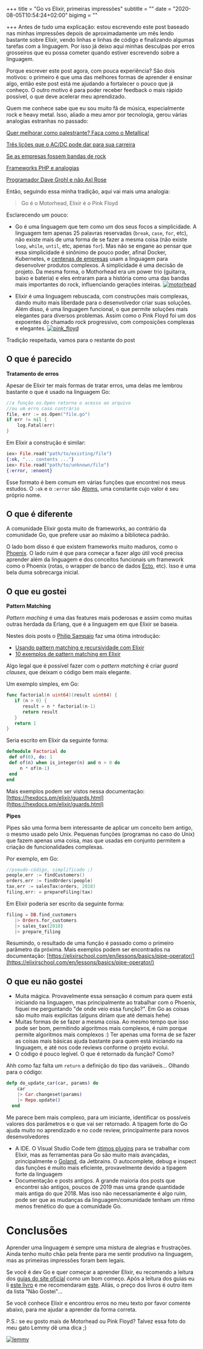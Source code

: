 +++
title = "Go vs Elixir, primeiras impressões"
subtitle = ""
date = "2020-08-05T10:54:24+02:00"
bigimg = ""

+++
Antes de tudo uma explicação: estou escrevendo este post baseado nas minhas impressões depois de aproximadamente um mês lendo bastante sobre Elixir, vendo linhas e linhas de código e finalizando algumas tarefas com a linguagem. Por isso já deixo aqui minhas desculpas por erros grosseiros que eu possa cometer quando estiver escrevendo sobre a linguagem.

Porque escrever este post agora, com pouca experiência? São dois motivos: o primeiro é que uma das melhores formas de aprender é ensinar algo, então este post está me ajudando a fortalecer o pouco que já conheço. O outro motivo é para poder receber feedback o mais rápido possível, o que deve acelerar meu aprendizado.

Quem me conhece sabe que eu sou muito fã de música, especialmente rock e heavy metal. Isso, aliado a meu amor por tecnologia, gerou várias analogias estranhas no passado:

[Quer melhorar como palestrante? Faça como o Metallica!](https://eltonminetto.dev/2016/06/30/quer-melhorar-como-palestrante-faca-como-o-metallica/)

[Três lições que o AC/DC pode dar para sua carreira](https://eltonminetto.dev/2016/05/29/tres-licoes-que-o-ac-slash-dc-pode-dar-para-sua-carreira/)

[Se as empresas fossem bandas de rock](https://eltonminetto.dev/2014/09/17/se-as-empresas-fossem-bandas-de-rock/)

[Frameworks PHP e analogias](https://eltonminetto.dev/2013/11/04/frameworks-php-e-analogias/)

[Programador Dave Grohl e não Axl Rose](https://eltonminetto.dev/2013/07/31/programador-dave-grohl-e-nao-axl-rose/)

Então, seguindo essa minha tradição, aqui vai mais uma analogia: 

> Go é o Motorhead, Elixir é o Pink Floyd

Esclarecendo um pouco:

- Go é uma linguagem que tem como um dos seus focos a simplicidade. A linguagem tem apenas 25 palavras reservadas (`break`, `case`, `for`, etc), não existe mais de uma forma de se fazer a mesma coisa (não existe `loop`, `while`, `until`, etc, apenas `for`). Mas não se engane ao pensar que essa simplicidade é sinônimo de pouco poder, afinal Docker, Kubernetes, e [centenas de empresas](https://github.com/golang/go/wiki/GoUsers) usam a linguagem para desenvolver produtos complexos. A simplicidade é uma decisão de projeto. Da mesma forma, o Mothorhead era um power trio (guitarra, baixo e bateria) e eles entraram para a história como uma das bandas mais importantes do rock, influenciando gerações inteiras.
[![motorhead](/images/posts/motorhead.jpg)](/images/posts/motorhead.jpg)

- Elixir é uma linguagem rebuscada, com construções mais complexas, dando muito mais liberdade para o desenvolvedor criar suas soluções. Além disso, é uma linguagem funcional, o que permite soluções mais elegantes para diversos problemas. Assim como o Pink Floyd foi um dos expoentes do chamado rock progressivo, com composições complexas e elegantes.
[![pink_floyd](/images/posts/pink_floyd.jpg)](/images/posts/pink_floyd.jpg)

Tradição respeitada, vamos para o restante do post

## O que é parecido

**Tratamento de erros**

Apesar de Elixir ter mais formas de tratar erros, uma delas me lembrou bastante o que é usado na linguagem Go:

```go
//a função os.Open retorna o acesso ao arquivo 
//ou um erro caso contrário
file, err := os.Open("file.go")
if err != nil {
	log.Fatal(err)
}
```

Em Elixir a construção é similar:

```elixir
iex> File.read("path/to/existing/file")
{:ok, "... contents ..."}
iex> File.read("path/to/unknown/file")
{:error, :enoent}
```

Esse formato é bem comum em várias funções que encontrei nos meus estudos. O `:ok` e o `:error` são [Atoms](https://elixir-lang.org/getting-started/basic-types.html#atoms), uma constante cujo valor é seu próprio nome. 

## O que é diferente

A comunidade Elixir gosta muito de frameworks, ao contrário da comunidade Go, que prefere usar ao máximo a biblioteca padrão.

O lado bom disso é que existem frameworks muito maduros, como o [Phoenix](https://phoenixframework.org/). O lado ruim é que para começar a fazer algo útil você precisa aprender além da linguagem e dos conceitos funcionais um framework como o Phoenix (rotas, o wrapper de banco de dados [Ecto](https://hexdocs.pm/ecto/Ecto.html), etc). Isso é uma bela duma sobrecarga inicial.

## O que eu gostei

**Pattern Matching**

*Pattern maching* é uma das features mais poderosas e assim como muitas outras herdada da Erlang, que é a linguagem em que Elixir se baseia.

Nestes dois posts o [Philip Sampaio](http://philipsampaio.com.br/) faz uma ótima introdução: 

- [Usando pattern matching e recursividade com Elixir](http://philipsampaio.com.br/blog/2014/06/14/usando-pattern-matching-e-recursividade-com-elixir/)
- [10 exemplos de pattern matching em Elixir](http://philipsampaio.com.br/blog/2015/01/08/10-exemplos-de-pattern-matching-em-elixir/)

Algo legal que é possível fazer com o *pattern matching* é criar *guard clauses*, que deixam o código bem mais elegante. 

Um exemplo simples, em Go:

```go
func factorial(n uint64)(result uint64) {
   if (n > 0) {
      result = n * factorial(n-1)
      return result
   }
   return 1
}
```

Seria escrito em Elixir da seguinte forma:

```elixir
defmodule Factorial do
 def of(0), do: 1
 def of(n) when is_integer(n) and n > 0 do
	 n * of(n-1)
 end
end
```

Mais exemplos podem ser vistos nessa documentação: [https://hexdocs.pm/elixir/guards.html](https://hexdocs.pm/elixir/guards.html)

**Pipes**

Pipes são uma forma bem interessante de aplicar um conceito bem antigo, o mesmo usado pelo Unix. Pequenas funções (programas no caso do Unix) que fazem apenas uma coisa, mas que usadas em conjunto permitem a criação de funcionalidades complexas. 

Por exemplo, em Go:

```go
//pseudo-código, simplificado ;)
people,err := findCustomers()
orders,err := findOrders(people)
tax,err := salesTax(orders, 2018)
filing,err: = prepareFiling(tax)
```

Em Elixir poderia ser escrito da seguinte forma:

```elixir
filing = DB.find_customers
   |> Orders.for_customers
   |> sales_tax(2018)
   |> prepare_filing
```

Resumindo, o resultado de uma função é passado como o primeiro parâmetro da próxima. Mais exemplos podem ser encontrados na documentação: [https://elixirschool.com/en/lessons/basics/pipe-operator/](https://elixirschool.com/en/lessons/basics/pipe-operator/)

## O que eu não gostei

- Muita mágica. Provavelmente essa sensação é comum para quem está iniciando na linguagem, mas principalmente ao trabalhar com o Phoenix, fiquei me perguntando "de onde veio essa função?". Em Go as coisas são muito mais explícitas (alguns diriam que até demais hehe)
- Muitas formas de se fazer a mesma coisa. Ao mesmo tempo que isso pode ser bom, permitindo algoritmos mais complexos, é ruim porque permite algoritmos mais complexos :) Ter apenas uma forma de se fazer as coisas mais básicas ajuda bastante para quem está iniciando na linguagem, e até nos code reviews conforme o projeto evolui.
- O código é pouco legível. O que é retornado da função? Como?

Ahh como faz falta um `return` a definição do tipo das variáveis... Olhando para o código:

```elixir
defp do_update_car(car, params) do
    car
    |> Car.changeset(params)
    |> Repo.update()
  end
```

Me parece bem mais complexo, para um iniciante, identificar os possíveis valores dos parâmetros e o que vai ser retornado. A tipagem forte do Go ajuda muito no aprendizado e no code review, principalmente para novos desenvolvedores

- A IDE. O Visual Studio Code tem [ótimos plugins](https://github.com/elixir-lsp/vscode-elixir-ls) para se trabalhar com Elixir, mas as ferramentas para Go são muito mais avançadas, principalmente o [Goland](https://www.jetbrains.com/go/promo/?gclid=EAIaIQobChMIqJrR-4aF6wIVgovICh1LPgMUEAAYASAAEgIzKvD_BwE), da Jetbrains. O autocomplete, debug e inspect das funções é muito mais eficiente, provavelmente devido a tipagem forte da linguagem
- Documentação e posts antigos. A grande maioria dos posts que encontrei são antigos, poucos de 2019 mas uma grande quantidade mais antiga do que 2018. Mas isso não necessariamente é algo ruim, pode ser que as mudanças da linguagem/comunidade tenham um ritmo menos frenético do que a comunidade Go.

# Conclusões

Aprender uma linguagem é sempre uma mistura de alegrias e frustrações. Ainda tenho muito chão pela frente para me sentir produtivo na linguagem, mas as primeiras impressões foram bem legais. 

Se você é dev Go e quer começar a aprender Elixir, eu recomendo a leitura dos [guias do site oficial](https://elixir-lang.org/getting-started/introduction.html) como um bom começo. Após a leitura dos guias eu li [este livro](https://www.amazon.com.br/Functional-Web-Development-Elixir-Phoenix-ebook/dp/B079ZN5HS7/ref=sr_1_1?__mk_pt_BR=%C3%85M%C3%85%C5%BD%C3%95%C3%91&dchild=1&keywords=functional+web+development+with+elixir&qid=1596661522&sr=8-1)  e me recomendaram [este](https://www.amazon.com.br/Programming-Elixir-1-6-Dave-Thomas/dp/1680502999/ref=sr_1_1?__mk_pt_BR=%C3%85M%C3%85%C5%BD%C3%95%C3%91&dchild=1&keywords=programming+elixir&qid=1596661590&sr=8-1). Aliás, o preço dos livros é outro item da lista "Não Gostei"... 

Se você conhece Elixir e encontrou erros no meu texto por favor comente abaixo, para me ajudar a aprender da forma correta. 

P.S.: se eu gosto mais de Motorhead ou Pink Floyd? Talvez essa foto do meu gato Lemmy dê uma dica ;)

[![lemmy](/images/posts/lemmy.jpg)](/images/posts/lemmy.jpg)
